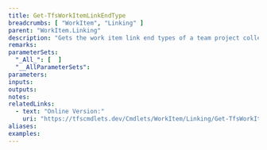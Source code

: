 ```yaml
---
title: Get-TfsWorkItemLinkEndType
breadcrumbs: [ "WorkItem", "Linking" ]
parent: "WorkItem.Linking"
description: "Gets the work item link end types of a team project collection."
remarks: 
parameterSets: 
  "_All_": [  ] 
  "__AllParameterSets": 
parameters: 
inputs: 
outputs: 
notes: 
relatedLinks: 
  - text: "Online Version:" 
    uri: "https://tfscmdlets.dev/Cmdlets/WorkItem/Linking/Get-TfsWorkItemLinkEndType"
aliases: 
examples: 
---
```

